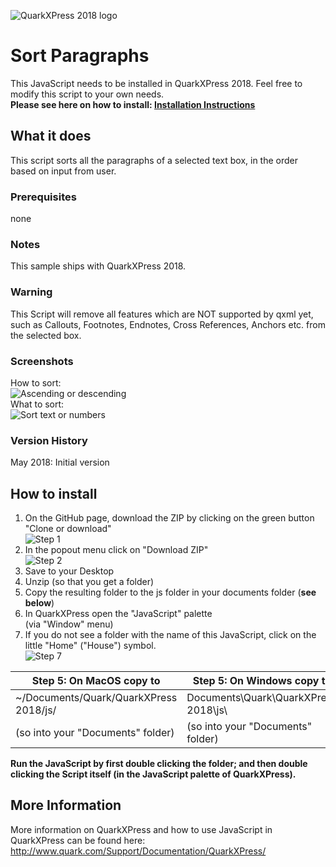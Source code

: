 ![QuarkXPress 2018 logo](http://www.quarkforums.com/resources/git/githeader.jpg)
# Sort Paragraphs
This JavaScript needs to be installed in QuarkXPress 2018. Feel free to modify this script to your own needs.  
**Please see here on how to install: [**Installation Instructions**](#howinstall)**
## What it does
This script sorts all the paragraphs of a selected text box, in the order based on input from user.

### Prerequisites
none

### Notes
This sample ships with QuarkXPress 2018.  
### Warning
This Script will remove all features which are NOT supported by qxml yet, such as Callouts, Footnotes, Endnotes, Cross References, Anchors etc. from the selected box.  
### Screenshots
How to sort:  
![Ascending or descending](http://www.quarkforums.com/resources/git/md_images/sortparagraphs1.png)  
What to sort:  
![Sort text or numbers](http://www.quarkforums.com/resources/git/md_images/sortparagraphs2.png)  
### Version History  
May 2018: Initial version  
## <a name="howinstall"></a>How to install
1. On the GitHub page, download the ZIP by clicking on the green button "Clone or download"  
![Step 1](http://www.quarkforums.com/resources/git/install_images/step1.png)
2. In the popout menu click on "Download ZIP"  
![Step 2](http://www.quarkforums.com/resources/git/install_images/step2.png)
3. Save to your Desktop
4. Unzip (so that you get a folder)
5. Copy the resulting folder to the js folder in your documents folder (**see below**)
6. In QuarkXPress open the "JavaScript" palette  
(via "Window" menu)
7. If you do not see a folder with the name of this JavaScript, click on the little "Home" ("House") symbol.  
![Step 7](http://www.quarkforums.com/resources/git/install_images/step7.png)

Step 5: On MacOS copy to|Step 5: On Windows copy to
---|---
~/Documents/Quark/QuarkXPress 2018/js/|Documents\Quark\QuarkXPress 2018\js\
(so into your "Documents" folder)|(so into your "Documents" folder)

**Run the JavaScript by first double clicking the folder; and then double clicking the Script itself (in the JavaScript palette of QuarkXPress).**

## More Information
More information on QuarkXPress and how to use JavaScript in QuarkXPress can be found here:  
<http://www.quark.com/Support/Documentation/QuarkXPress/>

